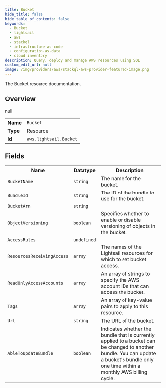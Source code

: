 ```yaml
---
title: Bucket
hide_title: false
hide_table_of_contents: false
keywords:
  - Bucket
  - lightsail
  - aws
  - stackql
  - infrastructure-as-code
  - configuration-as-data
  - cloud inventory
description: Query, deploy and manage AWS resources using SQL
custom_edit_url: null
image: /img/providers/aws/stackql-aws-provider-featured-image.png
---
```

The Bucket resource documentation.

## Overview
<table><tbody>
<tr><td><b>Name</b></td><td><code>Bucket</code></td></tr>
<tr><td><b>Type</b></td><td>Resource</td></tr>
null
<tr><td><b>Id</b></td><td><code>aws.lightsail.Bucket</code></td></tr>
</tbody></table>

## Fields
<table><tbody>
<tr><th>Name</th><th>Datatype</th><th>Description</th></tr>
<tr><td><code>BucketName</code></td><td><code>string</code></td><td>The name for the bucket.</td></tr><tr><td><code>BundleId</code></td><td><code>string</code></td><td>The ID of the bundle to use for the bucket.</td></tr><tr><td><code>BucketArn</code></td><td><code>string</code></td><td></td></tr><tr><td><code>ObjectVersioning</code></td><td><code>boolean</code></td><td>Specifies whether to enable or disable versioning of objects in the bucket.</td></tr><tr><td><code>AccessRules</code></td><td><code>undefined</code></td><td></td></tr><tr><td><code>ResourcesReceivingAccess</code></td><td><code>array</code></td><td>The names of the Lightsail resources for which to set bucket access.</td></tr><tr><td><code>ReadOnlyAccessAccounts</code></td><td><code>array</code></td><td>An array of strings to specify the AWS account IDs that can access the bucket.</td></tr><tr><td><code>Tags</code></td><td><code>array</code></td><td>An array of key-value pairs to apply to this resource.</td></tr><tr><td><code>Url</code></td><td><code>string</code></td><td>The URL of the bucket.</td></tr><tr><td><code>AbleToUpdateBundle</code></td><td><code>boolean</code></td><td>Indicates whether the bundle that is currently applied to a bucket can be changed to another bundle. You can update a bucket's bundle only one time within a monthly AWS billing cycle.</td></tr>
</tbody></table>